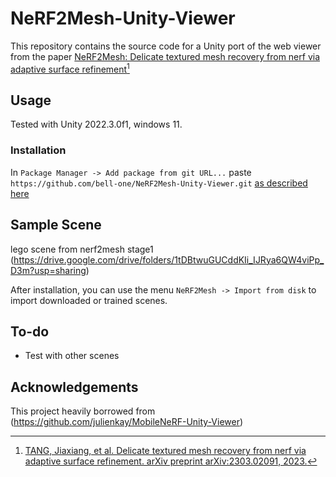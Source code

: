 # NeRF2Mesh-Unity-Viewer

This repository contains the source code for a Unity port of the web viewer from the paper [NeRF2Mesh: Delicate textured mesh recovery from nerf via adaptive surface refinement](https://github.com/ashawkey/nerf2mesh/)[^1]

## Usage
Tested with Unity 2022.3.0f1, windows 11.

### Installation

In `Package Manager -> Add package from git URL...` paste `https://github.com/bell-one/NeRF2Mesh-Unity-Viewer.git` [as described here](https://docs.unity3d.com/Manual/upm-ui-giturl)


## Sample Scene
lego scene from nerf2mesh stage1 (https://drive.google.com/drive/folders/1tDBtwuGUCddKIi_IJRya6QW4viPp_D3m?usp=sharing)

After installation, you can use the menu `NeRF2Mesh -> Import from disk` to import downloaded or trained scenes.

## To-do

- Test with other scenes


## Acknowledgements

This project heavily borrowed from (https://github.com/julienkay/MobileNeRF-Unity-Viewer)

[^1]: [TANG, Jiaxiang, et al. Delicate textured mesh recovery from nerf via adaptive surface refinement. arXiv preprint arXiv:2303.02091, 2023.](https://https://github.com/ashawkey/nerf2mesh/)
